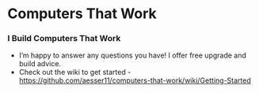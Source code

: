 # Computers That Work
### I Build Computers That Work 
- I’m happy to answer any questions you have! I offer free upgrade and build advice. 
- Check out the wiki to get started - https://github.com/aesser11/computers-that-work/wiki/Getting-Started
